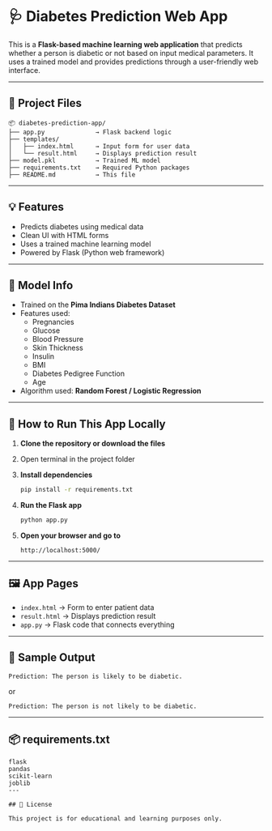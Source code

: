 # 🩺 Diabetes Prediction Web App

This is a **Flask-based machine learning web application** that predicts whether a person is diabetic or not based on input medical parameters. It uses a trained model and provides predictions through a user-friendly web interface.

---

## 📁 Project Files

```
📦 diabetes-prediction-app/
├── app.py              → Flask backend logic
├── templates/
│   ├── index.html      → Input form for user data
│   └── result.html     → Displays prediction result
├── model.pkl           → Trained ML model
├── requirements.txt    → Required Python packages
├── README.md           → This file
```

---

## 💡 Features

- Predicts diabetes using medical data
- Clean UI with HTML forms
- Uses a trained machine learning model
- Powered by Flask (Python web framework)

---

## 🧠 Model Info

- Trained on the **Pima Indians Diabetes Dataset**
- Features used:
  - Pregnancies
  - Glucose
  - Blood Pressure
  - Skin Thickness
  - Insulin
  - BMI
  - Diabetes Pedigree Function
  - Age
- Algorithm used: **Random Forest / Logistic Regression**

---

## 🚀 How to Run This App Locally

1. **Clone the repository or download the files**
2. Open terminal in the project folder

3. **Install dependencies**
   ```bash
   pip install -r requirements.txt
   ```

4. **Run the Flask app**
   ```bash
   python app.py
   ```

5. **Open your browser and go to**
   ```
   http://localhost:5000/
   ```

---

## 🖼️ App Pages

- `index.html` → Form to enter patient data
- `result.html` → Displays prediction result
- `app.py` → Flask code that connects everything

---

## 🧪 Sample Output

```text
Prediction: The person is likely to be diabetic.
```

or

```text
Prediction: The person is not likely to be diabetic.
```

---

## 📦 requirements.txt

```
flask
pandas
scikit-learn
joblib
---

## 📄 License

This project is for educational and learning purposes only.

